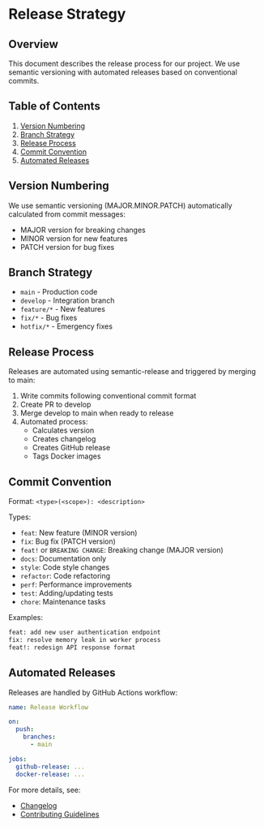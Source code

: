 # Release Strategy

## Overview
This document describes the release process for our project. We use semantic versioning with automated releases based on conventional commits.

## Table of Contents
1. [Version Numbering](#version-numbering)
2. [Branch Strategy](#branch-strategy)
3. [Release Process](#release-process)
4. [Commit Convention](#commit-convention)
5. [Automated Releases](#automated-releases)

## Version Numbering
We use semantic versioning (MAJOR.MINOR.PATCH) automatically calculated from commit messages:

- MAJOR version for breaking changes
- MINOR version for new features
- PATCH version for bug fixes

## Branch Strategy
- `main` - Production code
- `develop` - Integration branch
- `feature/*` - New features
- `fix/*` - Bug fixes
- `hotfix/*` - Emergency fixes

## Release Process
Releases are automated using semantic-release and triggered by merging to main:

1. Write commits following conventional commit format
2. Create PR to develop
3. Merge develop to main when ready to release
4. Automated process:
   - Calculates version
   - Creates changelog
   - Creates GitHub release
   - Tags Docker images

## Commit Convention
Format: `<type>(<scope>): <description>`

Types:
- `feat`: New feature (MINOR version)
- `fix`: Bug fix (PATCH version)
- `feat!` or `BREAKING CHANGE`: Breaking change (MAJOR version)
- `docs`: Documentation only
- `style`: Code style changes
- `refactor`: Code refactoring
- `perf`: Performance improvements
- `test`: Adding/updating tests
- `chore`: Maintenance tasks

Examples:
```bash
feat: add new user authentication endpoint
fix: resolve memory leak in worker process
feat!: redesign API response format
```

## Automated Releases
Releases are handled by GitHub Actions workflow:

```yaml
name: Release Workflow

on:
  push:
    branches:
      - main

jobs:
  github-release: ...
  docker-release: ...
```

For more details, see:
- [Changelog](../CHANGELOG.md)
- [Contributing Guidelines](./CONTRIBUTING.md)